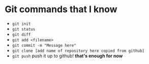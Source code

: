 # Git commands that I know
- `git init`
- `git status`
- `git diff`  
- `git add <filename>`
- `git commit -m "Message here"`
- `git clone [add name of repository here copied from github]`
- `git push` push it up to github!
**that's enough for now**
